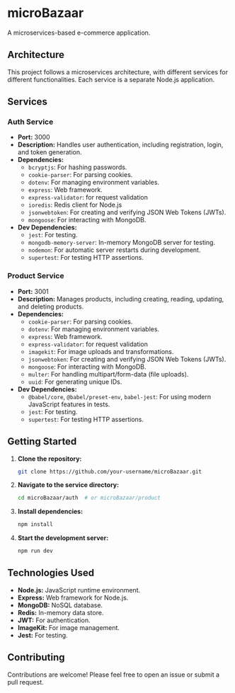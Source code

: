 # microBazaar

A microservices-based e-commerce application.

## Architecture

This project follows a microservices architecture, with different services for different functionalities. Each service is a separate Node.js application.

## Services

### Auth Service

- **Port:** 3000
- **Description:** Handles user authentication, including registration, login, and token generation.
- **Dependencies:**
  - `bcryptjs`: For hashing passwords.
  - `cookie-parser`: For parsing cookies.
  - `dotenv`: For managing environment variables.
  - `express`: Web framework.
  - `express-validator`: for request validation
  - `ioredis`: Redis client for Node.js
  - `jsonwebtoken`: For creating and verifying JSON Web Tokens (JWTs).
  - `mongoose`: For interacting with MongoDB.
- **Dev Dependencies:**
  - `jest`: For testing.
  - `mongodb-memory-server`: In-memory MongoDB server for testing.
  - `nodemon`: For automatic server restarts during development.
  - `supertest`: For testing HTTP assertions.

### Product Service

- **Port:** 3001
- **Description:** Manages products, including creating, reading, updating, and deleting products.
- **Dependencies:**
  - `cookie-parser`: For parsing cookies.
  - `dotenv`: For managing environment variables.
  - `express`: Web framework.
  - `express-validator`: for request validation
  - `imagekit`: For image uploads and transformations.
  - `jsonwebtoken`: For creating and verifying JSON Web Tokens (JWTs).
  - `mongoose`: For interacting with MongoDB.
  - `multer`: For handling multipart/form-data (file uploads).
  - `uuid`: For generating unique IDs.
- **Dev Dependencies:**
  - `@babel/core`, `@babel/preset-env`, `babel-jest`: For using modern JavaScript features in tests.
  - `jest`: For testing.
  - `supertest`: For testing HTTP assertions.

## Getting Started

1. **Clone the repository:**
   ```bash
   git clone https://github.com/your-username/microBazaar.git
   ```
2. **Navigate to the service directory:**
   ```bash
   cd microBazaar/auth  # or microBazaar/product
   ```
3. **Install dependencies:**
   ```bash
   npm install
   ```
4. **Start the development server:**
   ```bash
   npm run dev
   ```

## Technologies Used

- **Node.js:** JavaScript runtime environment.
- **Express:** Web framework for Node.js.
- **MongoDB:** NoSQL database.
- **Redis:** In-memory data store.
- **JWT:** For authentication.
- **ImageKit:** For image management.
- **Jest:** For testing.

## Contributing

Contributions are welcome! Please feel free to open an issue or submit a pull request.

